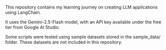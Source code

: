 This repository contains my learning journey on creating LLM applications using LangChain.

It uses the Gemini-2.5-Flash model, with an API key available under the free tier from Google AI Studio.

Some scripts were tested using sample datasets stored in the sample_data/ folder. These datasets are not included in this repository.
